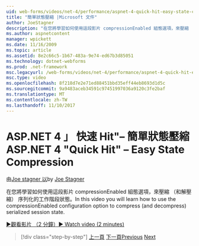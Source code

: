 ```yaml
---
uid: web-forms/videos/net-4/performance/aspnet-4-quick-hit-easy-state-compression
title: "簡單狀態壓縮 |Microsoft 文件"
author: JoeStagner
description: "在您將學習如何使用這段影片 compressionEnabled 組態選項，來壓縮 （和解壓縮） 序列化的工作階段狀態。"
ms.author: aspnetcontent
manager: wpickett
ms.date: 11/16/2009
ms.topic: article
ms.assetid: 8e2c66c5-1b67-483a-9e74-ed67b3d85051
ms.technology: dotnet-webforms
ms.prod: .net-framework
msc.legacyurl: /web-forms/videos/net-4/performance/aspnet-4-quick-hit-easy-state-compression
msc.type: video
ms.openlocfilehash: 8f218d7e2e71ed88451bbd35eff44eb8693d1d5c
ms.sourcegitcommit: 9a9483aceb34591c97451997036a9120c3fe2baf
ms.translationtype: MT
ms.contentlocale: zh-TW
ms.lasthandoff: 11/10/2017
---
```

<a name="aspnet-4-quick-hit--easy-state-compression"></a><span data-ttu-id="280d9-103">ASP.NET 4 」 快速 Hit"– 簡單狀態壓縮</span><span class="sxs-lookup"><span data-stu-id="280d9-103">ASP.NET 4 "Quick Hit" – Easy State Compression</span></span>
====================
<span data-ttu-id="280d9-104">由[Joe stagner 以](https://github.com/JoeStagner)</span><span class="sxs-lookup"><span data-stu-id="280d9-104">by [Joe Stagner](https://github.com/JoeStagner)</span></span>

<span data-ttu-id="280d9-105">在您將學習如何使用這段影片 compressionEnabled 組態選項，來壓縮 （和解壓縮） 序列化的工作階段狀態。</span><span class="sxs-lookup"><span data-stu-id="280d9-105">In this video you will learn how to use the compressionEnabled configuration option to compress (and decompress) serialized session state.</span></span> 

[<span data-ttu-id="280d9-106">&#9654;觀看影片 （2 分鐘）</span><span class="sxs-lookup"><span data-stu-id="280d9-106">&#9654; Watch video (2 minutes)</span></span>](https://channel9.msdn.com/Blogs/ASP-NET-Site-Videos/aspnet-4-quick-hit-easy-state-compression)

>[!div class="step-by-step"]
<span data-ttu-id="280d9-107">[上一頁](aspnet-4-quick-hit-selective-view-state.md)
[下一頁](how-do-i-use-the-viewstatemode-property-for-managing-viewstate.md)</span><span class="sxs-lookup"><span data-stu-id="280d9-107">[Previous](aspnet-4-quick-hit-selective-view-state.md)
[Next](how-do-i-use-the-viewstatemode-property-for-managing-viewstate.md)</span></span>

